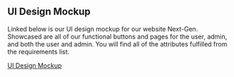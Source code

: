 ## UI Design Mockup
Linked below is our UI design mockup for our website Next-Gen. Showcased are all of our functional buttons and pages for the user, admin, and both the user and admin.
You will find all of the attributes fulfilled from the requirements list.


[UI Design Mockup](https://marvelapp.com/project/6888166)

